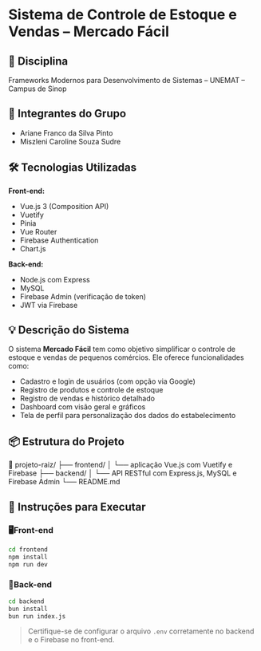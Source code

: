 # Sistema de Controle de Estoque e Vendas – Mercado Fácil

## 📘 Disciplina
Frameworks Modernos para Desenvolvimento de Sistemas – UNEMAT – Campus de Sinop

## 👥 Integrantes do Grupo
- Ariane Franco da Silva Pinto
- Miszleni Caroline Souza Sudre

## 🛠️ Tecnologias Utilizadas

**Front-end:**
- Vue.js 3 (Composition API)
- Vuetify
- Pinia
- Vue Router
- Firebase Authentication
- Chart.js

**Back-end:**
- Node.js com Express
- MySQL
- Firebase Admin (verificação de token)
- JWT via Firebase

## 💡 Descrição do Sistema

O sistema **Mercado Fácil** tem como objetivo simplificar o controle de estoque e vendas de pequenos comércios. Ele oferece funcionalidades como:

- Cadastro e login de usuários (com opção via Google)
- Registro de produtos e controle de estoque
- Registro de vendas e histórico detalhado
- Dashboard com visão geral e gráficos
- Tela de perfil para personalização dos dados do estabelecimento

## 📦 Estrutura do Projeto

📁 projeto-raiz/
├── frontend/
│ └── aplicação Vue.js com Vuetify e Firebase
├── backend/
│ └── API RESTful com Express.js, MySQL e Firebase Admin
└── README.md


## 🚀 Instruções para Executar

### 🖥️Front-end

```bash
cd frontend
npm install
npm run dev
```

### 🔧Back-end

```bash
cd backend
bun install
bun run index.js
```

> Certifique-se de configurar o arquivo `.env` corretamente no backend e o Firebase no front-end.
